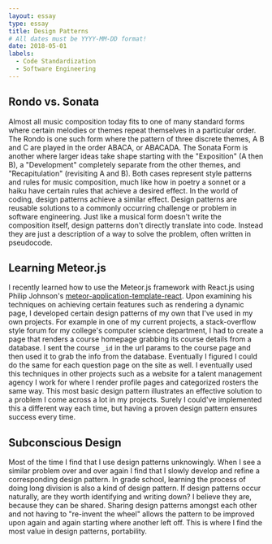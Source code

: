 ```yaml
---
layout: essay
type: essay
title: Design Patterns
# All dates must be YYYY-MM-DD format!
date: 2018-05-01
labels:
  - Code Standardization
  - Software Engineering
---
```


## Rondo vs. Sonata 

Almost all music composition today fits to one of many standard forms where certain melodies or themes repeat themselves in a particular order. The Rondo is one such form where the pattern of three discrete themes, A B and C are played in the order ABACA, or ABACADA. The Sonata Form is another where larger ideas take shape starting with the "Exposition" (A then B), a "Development" completely separate from the other themes, and "Recapitulation" (revisiting A and B). Both cases represent style patterns and rules for music composition, much like how in poetry a sonnet or a haiku have certain rules that achieve a desired effect. In the world of coding, design patterns achieve a similar effect. Design patterns are reusable solutions to a commonly occurring challenge or problem in software engineering. Just like a musical form doesn't write the composition itself, design patterns don't directly translate into code. Instead they are just a description of a way to solve the problem, often written in pseudocode.

## Learning Meteor.js

I recently learned how to use the Meteor.js framework with React.js using Philip Johnson's <a href='https://ics-software-engineering.github.io/meteor-application-template-react/'>meteor-application-template-react</a>. Upon examining his techniques on achieving certain features such as rendering a dynamic page, I developed certain design patterns of my own that I've used in my own projects. For example in one of my current projects, a stack-overflow style forum for my college's computer science department, I had to create a page that renders a course homepage grabbing its course details from a database. I sent the course `_id` in the url params to the course page and then used it to grab the info from the database. Eventually I figured I could do the same for each question page on the site as well. I eventually used this techniques in other projects such as a website for a talent management agency I work for where I render profile pages and categorized rosters the same way. This most basic design pattern illustrates an effective solution to a problem I come across a lot in my projects. Surely I could've implemented this a different way each time, but having a proven design pattern ensures success every time.

## Subconscious Design

Most of the time I find that I use design patterns unknowingly. When I see a similar problem over and over again I find that I slowly develop and refine a corresponding design pattern. In grade school, learning the process of doing long division is also a kind of design pattern. If design patterns occur naturally, are they worth identifying and writing down? I believe they are, because they can be shared. Sharing design patterns amongst each other and not having to "re-invent the wheel" allows the pattern to be improved upon again and again starting where another left off. This is where I find the most value in design patterns, portability.
